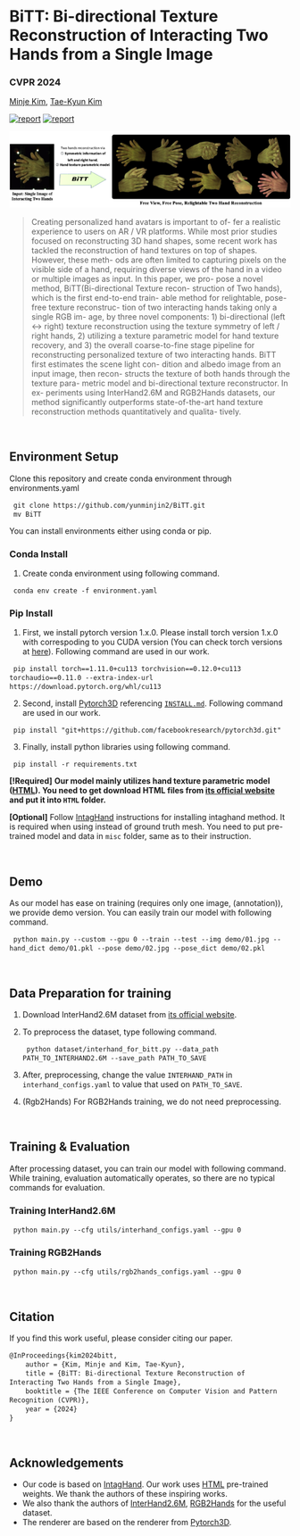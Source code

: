 # BiTT: Bi-directional Texture Reconstruction of Interacting Two Hands from a Single Image
### CVPR 2024


[Minje Kim](https://yunminjin2.github.io), [Tae-Kyun Kim](https://sites.google.com/view/tkkim/home)

[![report](https://img.shields.io/badge/Project-Page-blue)](https://yunminjin2.github.io/projects/bitt/)
[![report](https://img.shields.io/badge/ArXiv-Paper-red)](https://arxiv.org/pdf/2403.08262.pdf)
<p align='center'>
    <img src='assets/Teaser.png'/>
</p>

> Creating personalized hand avatars is important to of- fer a realistic experience to users on AR / VR platforms. While most prior studies focused on reconstructing 3D hand shapes, some recent work has tackled the reconstruction of hand textures on top of shapes. However, these meth- ods are often limited to capturing pixels on the visible side of a hand, requiring diverse views of the hand in a video or multiple images as input. In this paper, we pro- pose a novel method, BiTT(Bi-directional Texture recon- struction of Two hands), which is the first end-to-end train- able method for relightable, pose-free texture reconstruc- tion of two interacting hands taking only a single RGB im- age, by three novel components: 1) bi-directional (left ↔ right) texture reconstruction using the texture symmetry of left / right hands, 2) utilizing a texture parametric model for hand texture recovery, and 3) the overall coarse-to-fine stage pipeline for reconstructing personalized texture of two interacting hands. BiTT first estimates the scene light con- dition and albedo image from an input image, then recon- structs the texture of both hands through the texture para- metric model and bi-directional texture reconstructor. In ex- periments using InterHand2.6M and RGB2Hands datasets, our method significantly outperforms state-of-the-art hand texture reconstruction methods quantitatively and qualita-
tively. 

&nbsp;

## Environment Setup

Clone this repository and create conda environment through environments.yaml
<pre><code> git clone https://github.com/yunminjin2/BiTT.git
 mv BiTT </code></pre>

You can install environments either using conda or pip.

### Conda Install
1. Create conda environment using following command.
<pre><code> conda env create -f environment.yaml </code></pre>


### Pip Install
1. First, we install pytorch version 1.x.0. Please install torch version 1.x.0 with correspoding to you CUDA version (You can check torch versions at [here](https://pytorch.org/get-started/previous-versions/)). Following command are used in our work. 
<pre><code> pip install torch==1.11.0+cu113 torchvision==0.12.0+cu113 torchaudio==0.11.0 --extra-index-url https://download.pytorch.org/whl/cu113</code></pre>

2. Second, install [Pytorch3D](https://pytorch3d.org/) referencing [`INSTALL.md`](https://github.com/facebookresearch/pytorch3d/blob/main/INSTALL.md). Following command are used in our work. 
<pre><code> pip install "git+https://github.com/facebookresearch/pytorch3d.git"</code></pre>

3. Finally, install python libraries using following command.
<pre><code> pip install -r requirements.txt</code></pre>


**[!Required]** <b>Our model mainly utilizes hand texture parametric model ([HTML](https://handtracker.mpi-inf.mpg.de/projects/HandTextureModel/)). You need to get download HTML files from [its official website](https://handtracker.mpi-inf.mpg.de/projects/HandTextureModel/) and put it into `HTML` folder. </b>

**[Optional]** Follow [IntagHand](https://github.com/Dw1010/IntagHand.git) instructions for installing intaghand method. It is required when using instead of ground truth mesh. You need to put pre-trained model and data in `misc` folder, same as to their instruction.

&nbsp;

## Demo

As our model has ease on training (requires only one image, (annotation)), we provide demo version. You can easily train our model with following command. 

<pre><code> python main.py --custom --gpu 0 --train --test --img demo/01.jpg --hand_dict demo/01.pkl --pose demo/02.jpg --pose_dict demo/02.pkl </code></pre>



&nbsp;

## Data Preparation for training

1. Download InterHand2.6M dataset from [its official website](https://mks0601.github.io/InterHand2.6M/). 
2. To preprocess the dataset, type following command. 
    <pre><code> python dataset/interhand_for_bitt.py --data_path PATH_TO_INTERHAND2.6M --save_path PATH_TO_SAVE </code></pre>
3. After, preprocessing, change the value `INTERHAND_PATH` in `interhand_configs.yaml` to value that used on `PATH_TO_SAVE`.

4. (Rgb2Hands) For RGB2Hands training, we do not need preprocessing. 

&nbsp;

## Training & Evaluation
After processing dataset, you can train our model with following command. While training, evaluation automatically operates, so there are no typical commands for evaluation.

### Training InterHand2.6M
<pre><code> python main.py --cfg utils/interhand_configs.yaml --gpu 0 </code></pre>

### Training RGB2Hands
<pre><code> python main.py --cfg utils/rgb2hands_configs.yaml --gpu 0 </code></pre>

&nbsp;


## Citation

If you find this work useful, please consider citing our paper.

```
@InProceedings{kim2024bitt,
    author = {Kim, Minje and Kim, Tae-Kyun},
    title = {BiTT: Bi-directional Texture Reconstruction of Interacting Two Hands from a Single Image},
    booktitle = {The IEEE Conference on Computer Vision and Pattern Recognition (CVPR)},
    year = {2024}
}
```

&nbsp;

## Acknowledgements
 - Our code is based on [IntagHand](https://github.com/Dw1010/IntagHand). Our work uses [HTML](https://handtracker.mpi-inf.mpg.de/projects/HandTextureModel/) pre-trained weights. We thank the authors of these inspiring works.
 - We also thank the authors of [InterHand2.6M](https://mks0601.github.io/InterHand2.6M/), [RGB2Hands](https://handtracker.mpi-inf.mpg.de/projects/RGB2Hands/Benchmark/RGB2HandsBenchmark.htm) for the useful dataset.
 - The renderer are based on the renderer from [Pytorch3D](https://pytorch3d.org/). 